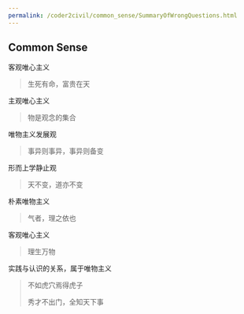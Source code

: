 ```yaml
---
permalink: /coder2civil/common_sense/SummaryOfWrongQuestions.html
---
```


## Common Sense

客观唯心主义
> 生死有命，富贵在天

主观唯心主义
> 物是观念的集合 

唯物主义发展观
> 事异则事异，事异则备变

形而上学静止观
> 天不变，道亦不变

朴素唯物主义
> 气者，理之依也
> 
客观唯心主义
> 理生万物
>
实践与认识的关系，属于唯物主义
>不如虎穴焉得虎子
> 
> 秀才不出门，全知天下事